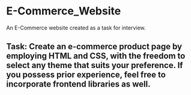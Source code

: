# E-Commerce_Website
An E-Commerce website created as a task for interview.

## Task: Create an e-commerce product page by employing HTML and CSS, with the freedom to select any theme that suits your preference. If you possess prior experience, feel free to incorporate frontend libraries as well.
